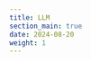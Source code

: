 ```yaml
---
title: LLM
section_main: true
date: 2024-08-20
weight: 1
---
```


<script>
    location.href = "llm"
</script>